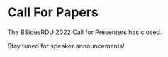 # Call For Papers

The BSidesRDU 2022 Call for Presenters has closed.

Stay tuned for speaker announcements!
